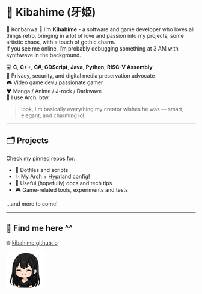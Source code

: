 # 🖤 Kibahime (牙姫)
🌆 Konbanwa 👋 I’m **Kibahime** - a software and game developer who loves all things retro, bringing in a lot of love and passion into my projects, some artistic chaos, with a touch of gothic charm.  
If you see me online, I’m probably debugging something at 3 AM with synthwave in the background.   

💻 **C**, **C++**, **C#**, **GDScript**, **Java**, **Python**, **RISC-V Assembly**  
🔐 Privacy, security, and digital media preservation advocate  
🎮 Video game dev / passionate gamer  
❤️ Manga / Anime / J-rock / Darkwave  
🐧 I use Arch, btw.

> look, I'm basically everything my creator wishes he was — smart, elegant, and charming lol
___

## 🗂️ Projects

Check my pinned repos for:
- 📁 Dotfiles and scripts
- ✨ My Arch + Hyprland config!
- 📑 Useful (hopefully) docs and tech tips
- 🎮 Game-related tools, experiments and tests

...and more to come!

___

## 🔗 **Find me here ^^**

🌐 [kibahime.github.io](https://kibahime.github.io)

<img src="https://github.com/kibahime/kiba-assets/blob/e45ca120e14e5fa8688e2692e16bdfcd3d89c758/emoji/2048x2048/happy.png" alt="happy" width=100>
